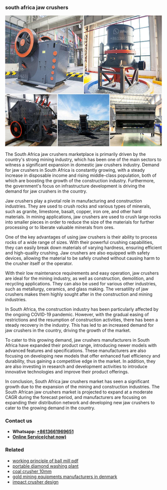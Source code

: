 <h3>south africa jaw crushers</h3><img src='1706767222.jpg' alt=''><p>The South Africa jaw crushers marketplace is primarily driven by the country's strong mining industry, which has been one of the main sectors to witness a significant expansion in domestic jaw crushers industry. Demand for jaw crushers in South Africa is constantly growing, with a steady increase in disposable income and rising middle-class population, both of which are boosting the growth of the construction industry. Furthermore, the government's focus on infrastructure development is driving the demand for jaw crushers in the country.</p><p>Jaw crushers play a pivotal role in manufacturing and construction industries. They are used to crush rocks and various types of minerals, such as granite, limestone, basalt, copper, iron ore, and other hard materials. In mining applications, jaw crushers are used to crush large rocks into smaller pieces in order to reduce the size of the materials for further processing or to liberate valuable minerals from ores.</p><p>One of the key advantages of using jaw crushers is their ability to process rocks of a wide range of sizes. With their powerful crushing capabilities, they can easily break down materials of varying hardness, ensuring efficient and high-quality crushing. Jaw crushers are also equipped with safety devices, allowing the material to be safely crushed without causing harm to the crusher itself or the operator.</p><p>With their low maintenance requirements and easy operation, jaw crushers are ideal for the mining industry, as well as construction, demolition, and recycling applications. They can also be used for various other industries, such as metallurgy, ceramics, and glass making. The versatility of jaw crushers makes them highly sought after in the construction and mining industries.</p><p>In South Africa, the construction industry has been particularly affected by the ongoing COVID-19 pandemic. However, with the gradual easing of restrictions and the resumption of construction activities, there has been a steady recovery in the industry. This has led to an increased demand for jaw crushers in the country, driving the growth of the market.</p><p>To cater to this growing demand, jaw crushers manufacturers in South Africa have expanded their product range, introducing newer models with advanced features and specifications. These manufacturers are also focusing on developing new models that offer enhanced fuel efficiency and durability, thus gaining a competitive edge in the market. In addition, they are also investing in research and development activities to introduce innovative technologies and improve their product offerings.</p><p>In conclusion, South Africa jaw crushers market has seen a significant growth due to the expansion of the mining and construction industries. The South African jaw crushers market is projected to expand at a moderate CAGR during the forecast period, and manufacturers are focusing on expanding their distribution network and developing new jaw crushers to cater to the growing demand in the country.</p><h3>Contact us</h3><ul><li><strong>Whatsapp:&nbsp;<a href="https://wa.me/8613661969651">+8613661969651</a></strong></li><li><a href="https://swt.shibang-china.com/?git&amp;zhl&amp;south africa jaw crushers"><strong>Online Service(chat now)</strong></a></li></ul><h3>Related</h3><ul><li><a href='working principle of ball mill pdf.md'>working principle of ball mill pdf</a></li><li><a href='portable diamond washing plant.md'>portable diamond washing plant</a></li><li><a href='coal crusher 10mm.md'>coal crusher 10mm</a></li><li><a href='gold mining equipments manufacturers in denmark.md'>gold mining equipments manufacturers in denmark</a></li><li><a href='impact crusher design.md'>impact crusher design</a></li></ul>